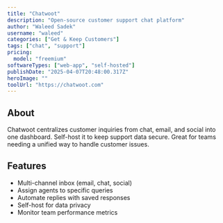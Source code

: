 ```yaml
---
title: "Chatwoot"
description: "Open-source customer support chat platform"
author: "Waleed Sadek"
username: "waleed"
categories: ["Get & Keep Customers"]
tags: ["chat", "support"]
pricing:
  model: "freemium"
softwareTypes: ["web-app", "self-hosted"]
publishDate: "2025-04-07T20:48:00.317Z"
heroImage: ""
toolUrl: "https://chatwoot.com"
---
```

## About
Chatwoot centralizes customer inquiries from chat, email, and social into one dashboard. Self-host it to keep support data secure. Great for teams needing a unified way to handle customer issues.

## Features
- Multi-channel inbox (email, chat, social)
- Assign agents to specific queries
- Automate replies with saved responses
- Self-host for data privacy
- Monitor team performance metrics